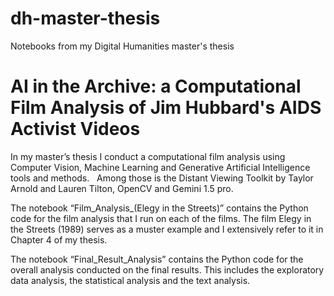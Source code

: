 # dh-master-thesis
Notebooks from my Digital Humanities master's thesis 

# AI in the Archive: a Computational Film Analysis of Jim Hubbard's AIDS Activist Videos

In my master’s thesis I conduct a computational film analysis using Computer Vision, Machine Learning and Generative Artificial Intelligence tools and methods.   Among those is the Distant Viewing Toolkit by Taylor Arnold and Lauren Tilton, OpenCV and Gemini 1.5 pro. 

The notebook “Film_Analysis_(Elegy in the Streets)” contains the Python code for the film analysis that I run on each of the films. The film Elegy in the Streets (1989) serves as a muster example and I extensively refer to it in Chapter 4 of my thesis. 

The notebook “Final_Result_Analysis” contains the Python code for the overall analysis conducted on the final results. This includes the exploratory data analysis, the statistical analysis and the text analysis. 
